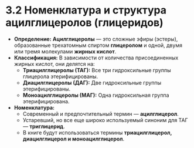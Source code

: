 # 3.2 Номенклатура и структура ацилглицеролов (глицеридов)

*   **Определение:** **Ацилглицеролы** — это сложные эфиры (эстеры), образованные трехатомным спиртом **глицеролом** и одной, двумя или тремя молекулами **жирных кислот**.
*   **Классификация:** В зависимости от количества присоединенных жирных кислот, они делятся на:
    *   **Триацилглицеролы (ТАГ):** Все три гидроксильные группы глицерола этерифицированы.
    *   **Диацилглицеролы (ДАГ):** Две гидроксильные группы этерифицированы.
    *   **Моноацилглицеролы (МАГ):** Одна гидроксильная группа этерифицирована.
*   **Номенклатура:**
    *   Современный и предпочтительный термин — **ацилглицерол**.
    *   Устаревший, но все еще широко используемый синоним для ТАГ — **триглицерид**.
    *   В книге будут использоваться термины **триацилглицерол, диацилглицерол и моноацилглицерол**.
